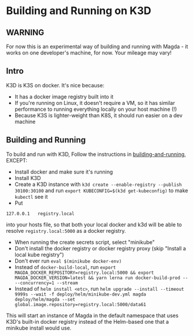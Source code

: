 # Building and Running on K3D

## WARNING

For now this is an experimental way of building and running with Magda - it works on one developer's machine, for now. Your mileage may vary!

## Intro

K3D is K3S on docker. It's nice because:

-   It has a docker image registry built into it
-   If you're running on Linux, it doesn't require a VM, so it has similar performance to running everything locally on your host machine (!)
-   Because K3S is lighter-weight than K8S, it should run easier on a dev machine

## Building and Running

To build and run with K3D, Follow the instructions in [building-and-running](./building-and-running), EXCEPT:

-   Install docker and make sure it's running
-   Install K3D
-   Create a K3D instance with `k3d create --enable-registry --publish 30100:30100` and run `export KUBECONFIG=$(k3d get-kubeconfig)` to make `kubectl` see it
-   Put

```
127.0.0.1   registry.local
```

into your hosts file, so that both your local docker and k3d will be able to resolve `registry.local:5000` as a docker registry.

-   When running the create secrets script, select "minikube"
-   Don't install the docker registry or docker registry proxy (skip "Install a local kube registry")
-   Don't ever run `eval $(minikube docker-env)`
-   Instead of `docker-build-local`, run `export MAGDA_DOCKER_REPOSITORY=registry.local:5000 && export MAGDA_DOCKER_VERSION=latest && yarn lerna run docker-build-prod -- --concurrency=1 --stream`
-   Instead of `helm install <etc>`, run `helm upgrade --install --timeout 9999s --wait -f deploy/helm/minikube-dev.yml magda deploy/helm/magda --set global.image.repository=registry.local:5000/data61`

This will start an instance of Magda in the default namespace that uses K3D's built-in docker registry instead of the Helm-based one that a minikube install would use.
